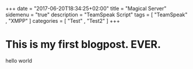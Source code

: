 +++
date = "2017-06-20T18:34:25+02:00"
title = "Magical  Server"
sidemenu = "true"
description = "TeamSpeak Script"
tags = [ "TeamSpeak" , "XMPP" ]
categories = [ "Test" , "Test2" ]
+++
# This is my first blogpost. EVER.

hello world
